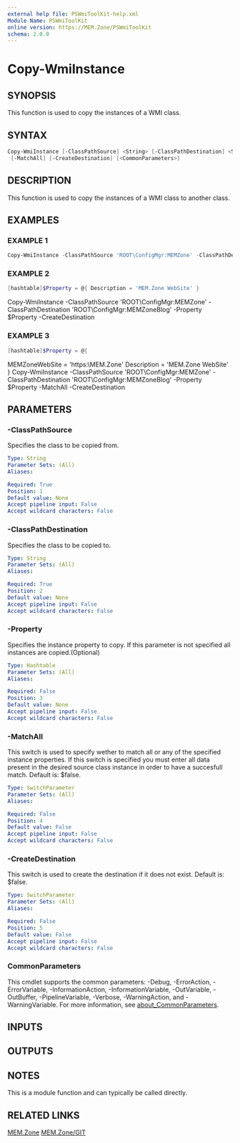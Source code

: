 ```yaml
---
external help file: PSWmiToolKit-help.xml
Module Name: PSWmiToolKit
online version: https://MEM.Zone/PSWmiToolKit
schema: 2.0.0
---
```


# Copy-WmiInstance

## SYNOPSIS

This function is used to copy the instances of a WMI class.

## SYNTAX

```powershell
Copy-WmiInstance [-ClassPathSource] <String> [-ClassPathDestination] <String> [[-Property] <Hashtable>]
 [-MatchAll] [-CreateDestination] [<CommonParameters>]
```

## DESCRIPTION

This function is used to copy the instances of a WMI class to another class.

## EXAMPLES

### EXAMPLE 1

```powershell
Copy-WmiInstance -ClassPathSource 'ROOT\ConfigMgr:MEMZone' -ClassPathDestination 'ROOT\ConfigMgr:MEMZoneBlog' -CreateDestination
```

### EXAMPLE 2

```powershell
[hashtable]$Property = @{ Description = 'MEM.Zone WebSite' }
```

Copy-WmiInstance -ClassPathSource 'ROOT\ConfigMgr:MEMZone' -ClassPathDestination 'ROOT\ConfigMgr:MEMZoneBlog' -Property $Property -CreateDestination

### EXAMPLE 3

```powershell
[hashtable]$Property = @{
```

MEMZoneWebSite = 'https:\MEM.Zone'
    Description = 'MEM.Zone WebSite'
}
Copy-WmiInstance -ClassPathSource 'ROOT\ConfigMgr:MEMZone' -ClassPathDestination 'ROOT\ConfigMgr:MEMZoneBlog'  -Property $Property -MatchAll -CreateDestination

## PARAMETERS

### -ClassPathSource

Specifies the class to be copied from.

```yaml
Type: String
Parameter Sets: (All)
Aliases:

Required: True
Position: 1
Default value: None
Accept pipeline input: False
Accept wildcard characters: False
```

### -ClassPathDestination

Specifies the class to be copied to.

```yaml
Type: String
Parameter Sets: (All)
Aliases:

Required: True
Position: 2
Default value: None
Accept pipeline input: False
Accept wildcard characters: False
```

### -Property

Specifies the instance property to copy.
If this parameter is not specified all instances are copied.(Optional)

```yaml
Type: Hashtable
Parameter Sets: (All)
Aliases:

Required: False
Position: 3
Default value: None
Accept pipeline input: False
Accept wildcard characters: False
```

### -MatchAll

This switch is used to specify wether to match all or any of the specified instance properties.
If this switch is specified you must enter all data
present in the desired source class instance in order to have a succesfull match.
Default is: $false.

```yaml
Type: SwitchParameter
Parameter Sets: (All)
Aliases:

Required: False
Position: 4
Default value: False
Accept pipeline input: False
Accept wildcard characters: False
```

### -CreateDestination

This switch is used to create the destination if it does not exist.
Default is: $false.

```yaml
Type: SwitchParameter
Parameter Sets: (All)
Aliases:

Required: False
Position: 5
Default value: False
Accept pipeline input: False
Accept wildcard characters: False
```

### CommonParameters

This cmdlet supports the common parameters: -Debug, -ErrorAction, -ErrorVariable, -InformationAction, -InformationVariable, -OutVariable, -OutBuffer, -PipelineVariable, -Verbose, -WarningAction, and -WarningVariable.
For more information, see [about_CommonParameters](http://go.microsoft.com/fwlink/?LinkID=113216).

## INPUTS

## OUTPUTS

## NOTES

This is a module function and can typically be called directly.

## RELATED LINKS

[MEM.Zone](https://MEM.Zone)
[MEM.Zone/GIT](https://MEM.Zone/GIT)
